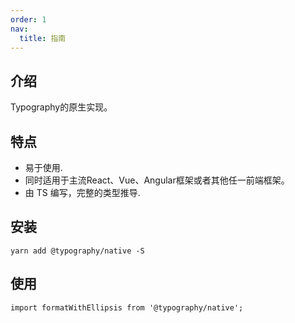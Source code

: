```yaml
---
order: 1
nav:
  title: 指南
---
```


## 介绍

Typography的原生实现。

## 特点

- 易于使用.
- 同时适用于主流React、Vue、Angular框架或者其他任一前端框架。
- 由 TS 编写，完整的类型推导.

## 安装

```
yarn add @typography/native -S
```

## 使用

```
import formatWithEllipsis from '@typography/native';
```
